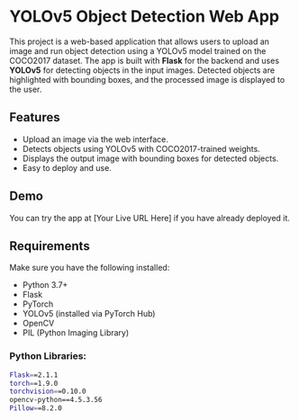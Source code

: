 # YOLOv5 Object Detection Web App

This project is a web-based application that allows users to upload an image and run object detection using a YOLOv5 model trained on the COCO2017 dataset. The app is built with **Flask** for the backend and uses **YOLOv5** for detecting objects in the input images. Detected objects are highlighted with bounding boxes, and the processed image is displayed to the user.

## Features

- Upload an image via the web interface.
- Detects objects using YOLOv5 with COCO2017-trained weights.
- Displays the output image with bounding boxes for detected objects.
- Easy to deploy and use.

## Demo

You can try the app at [Your Live URL Here] if you have already deployed it.

## Requirements

Make sure you have the following installed:

- Python 3.7+
- Flask
- PyTorch
- YOLOv5 (installed via PyTorch Hub)
- OpenCV
- PIL (Python Imaging Library)

### Python Libraries:

```bash
Flask==2.1.1
torch==1.9.0
torchvision==0.10.0
opencv-python==4.5.3.56
Pillow==8.2.0
